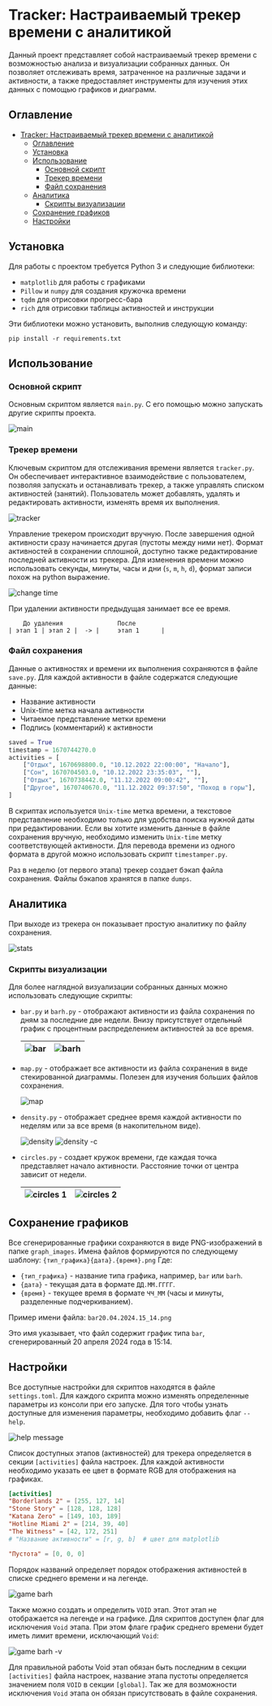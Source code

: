 # Tracker: Настраиваемый трекер времени с аналитикой

Данный проект представляет собой настраиваемый трекер времени с возможностью анализа и визуализации собранных данных. Он позволяет отслеживать время, затраченное на различные задачи и активности, а также предоставляет инструменты для изучения этих данных с помощью графиков и диаграмм.

## Оглавление

- [Tracker: Настраиваемый трекер времени с аналитикой](#tracker-настраиваемый-трекер-времени-с-аналитикой)
  - [Оглавление](#оглавление)
  - [Установка](#установка)
  - [Использование](#использование)
    - [Основной скрипт](#основной-скрипт)
    - [Трекер времени](#трекер-времени)
    - [Файл сохранения](#файл-сохранения)
  - [Аналитика](#аналитика)
    - [Скрипты визуализации](#скрипты-визуализации)
  - [Сохранение графиков](#сохранение-графиков)
  - [Настройки](#настройки)

## Установка

Для работы с проектом требуется Python 3 и следующие библиотеки:

- `matplotlib` для работы с графиками
- `Pillow` и `numpy` для создания кружочка времени
- `tqdm` для отрисовки прогресс-бара
- `rich` для отрисовки таблицы активностей и инструкции

Эти библиотеки можно установить, выполнив следующую команду:

```shell
pip install -r requirements.txt
```

## Использование

### Основной скрипт

Основным скриптом является `main.py`. С его помощью можно запускать другие скрипты проекта.

![main](images/main.png)

### Трекер времени

Ключевым скриптом для отслеживания времени является `tracker.py`. Он обеспечивает интерактивное взаимодействие с пользователем, позволяя запускать и останавливать трекер, а также управлять списком активностей (занятий). Пользователь может добавлять, удалять и редактировать активности, изменять время их выполнения.

![tracker](images/tracker.png)

Управление трекером происходит вручную. После завершения одной активности сразу начинается другая (пустоты между ними нет). Формат активностей в сохранении сплошной, доступно также редактирование последней активности из трекера. Для изменения времени можно использовать секунды, минуты, часы и дни (`s`, `m`, `h`, `d`), формат записи похож на python выражение.

![change time](images/change_time.png)

При удалении активности предыдущая занимает все ее время.

```
    До удаления               После
| этап 1 | этап 2 |  -> |     этап 1      |
```

### Файл сохранения

Данные о активностях и времени их выполнения сохраняются в файле `save.py`. Для каждой активности в файле содержатся следующие данные:

- Название активности
- Unix-time метка начала активности
- Читаемое представление метки времени
- Подпись (комментарий) к активности

```python
saved = True
timestamp = 1670744270.0
activities = [
    ["Отдых", 1670698800.0, "10.12.2022 22:00:00", "Начало"],
    ["Сон", 1670704503.0, "10.12.2022 23:35:03", ""],
    ["Отдых", 1670738442.0, "11.12.2022 09:00:42", ""],
    ["Другое", 1670740670.0, "11.12.2022 09:37:50", "Поход в горы"],
]
```

В скриптах используется `Unix-time` метка времени, а текстовое представление необходимо только для удобства поиска нужной даты при редактировании. Если вы хотите изменить данные в файле сохранения вручную, необходимо изменить `Unix-time` метку соответствующей активности. Для перевода времени из одного формата в другой можно использовать скрипт `timestamper.py`.

Раз в неделю (от первого этапа) трекер создает бэкап файла сохранения. Файлы бэкапов хранятся в папке `dumps`.

## Аналитика

При выходе из трекера он показывает простую аналитику по файлу сохранения.

![stats](images/stats.png)

### Скрипты визуализации

Для более наглядной визуализации собранных данных можно использовать следующие скрипты:

- `bar.py` и `barh.py` - отображают активности из файла сохранения по дням за последние две недели. Внизу присутствует отдельный график с процентным распределением активностей за все время.

  | ![bar](images/bar.png) | ![barh](images/barh.png) |
  | ---------------------- | ------------------------ |

- `map.py` - отображает все активности из файла сохранения в виде стекированной диаграммы. Полезен для изучения больших файлов сохранения.

  ![map](images/map.png)

- `density.py` - отображает среднее время каждой активности по неделям или за все время (в накопительном виде).

  ![density](images/density.png)
  ![density -c](images/densityc.png)

- `circles.py` - создает кружок времени, где каждая точка представляет начало активности. Расстояние точки от центра зависит от недели.

  | ![circles 1](images/circles1.png) | ![circles 2](images/circles2.png) |
  | --------------------------------- | --------------------------------- |

## Сохранение графиков

Все сгенерированные графики сохраняются в виде PNG-изображений в папке `graph_images`. Имена файлов формируются по следующему шаблону: `{тип_графика}{дата}.{время}.png`
Где:

- `{тип_графика}` - название типа графика, например, `bar` или `barh`.
- `{дата}` - текущая дата в формате `ДД.ММ.ГГГГ`.
- `{время}` - текущее время в формате `ЧЧ_ММ` (часы и минуты, разделенные подчеркиванием).

Пример имени файла: `bar20.04.2024.15_14.png`

Это имя указывает, что файл содержит график типа `bar`, сгенерированный 20 апреля 2024 года в 15:14.

## Настройки

Все доступные настройки для скриптов находятся в файле `settings.toml`. Для каждого скрипта можно изменять определенные параметры из консоли при его запуске. Для того чтобы узнать доступные для изменения параметры, необходимо добавить флаг `--help`.

![help message](images/help_message.png)

Список доступных этапов (активностей) для трекера определяется в секции `[activities]` файла настроек. Для каждой активности необходимо указать ее цвет в формате RGB для отображения на графиках.

```toml
[activities]
"Borderlands 2" = [255, 127, 14]
"Stone Story" = [128, 128, 128]
"Katana Zero" = [149, 103, 189]
"Hotline Miami 2" = [214, 39, 40]
"The Witness" = [42, 172, 251]
# "Название активности" = [r, g, b]  # цвет для matplotlib

"Пустота" = [0, 0, 0]
```

Порядок названий определяет порядок отображения активностей в списке среднего времени и на легенде.

![game barh](images/game_barh.png)

Также можно создать и определить `VOID` этап. Этот этап не отображается на легенде и на графике. Для скриптов доступен флаг для исключения `Void` этапа. При этом флаге график среднего времени будет иметь лимит времени, исключающий `Void`:

![game barh -v](images/game_barh_v.png)

Для правильной работы Void этап обязан быть последним в секции `[activities]` файла настроек, название этапа пустоты определяется значением поля `VOID` в секции `[global]`. Так же для возможности исключения `Void` этапа он обязан присутствовать в файле сохранения.
